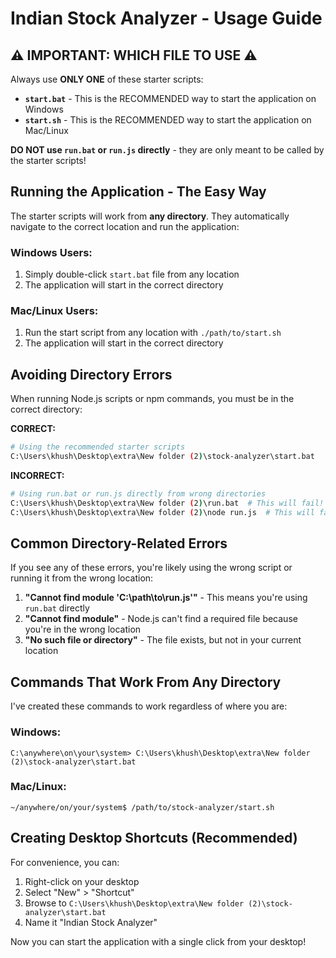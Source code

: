 # Indian Stock Analyzer - Usage Guide

## ⚠️ IMPORTANT: WHICH FILE TO USE ⚠️

Always use **ONLY ONE** of these starter scripts:

- **`start.bat`** - This is the RECOMMENDED way to start the application on Windows
- **`start.sh`** - This is the RECOMMENDED way to start the application on Mac/Linux

**DO NOT use `run.bat` or `run.js` directly** - they are only meant to be called by the starter scripts!

## Running the Application - The Easy Way

The starter scripts will work from **any directory**. They automatically navigate to the correct location and run the application:

### Windows Users:
1. Simply double-click `start.bat` file from any location
2. The application will start in the correct directory

### Mac/Linux Users:
1. Run the start script from any location with `./path/to/start.sh` 
2. The application will start in the correct directory

## Avoiding Directory Errors

When running Node.js scripts or npm commands, you must be in the correct directory:

**CORRECT:**
```bash
# Using the recommended starter scripts
C:\Users\khush\Desktop\extra\New folder (2)\stock-analyzer\start.bat
```

**INCORRECT:**
```bash
# Using run.bat or run.js directly from wrong directories
C:\Users\khush\Desktop\extra\New folder (2)\run.bat  # This will fail!
C:\Users\khush\Desktop\extra\New folder (2)\node run.js  # This will fail!
```

## Common Directory-Related Errors

If you see any of these errors, you're likely using the wrong script or running it from the wrong location:

1. **"Cannot find module 'C:\path\to\run.js'"** - This means you're using `run.bat` directly
2. **"Cannot find module"** - Node.js can't find a required file because you're in the wrong location
3. **"No such file or directory"** - The file exists, but not in your current location

## Commands That Work From Any Directory

I've created these commands to work regardless of where you are:

### Windows:
```
C:\anywhere\on\your\system> C:\Users\khush\Desktop\extra\New folder (2)\stock-analyzer\start.bat
```

### Mac/Linux:
```
~/anywhere/on/your/system$ /path/to/stock-analyzer/start.sh
```

## Creating Desktop Shortcuts (Recommended)

For convenience, you can:

1. Right-click on your desktop
2. Select "New" > "Shortcut"
3. Browse to `C:\Users\khush\Desktop\extra\New folder (2)\stock-analyzer\start.bat`
4. Name it "Indian Stock Analyzer"

Now you can start the application with a single click from your desktop! 